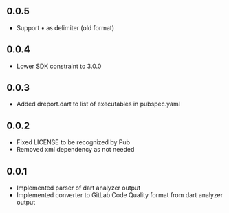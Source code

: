 ## 0.0.5

- Support • as delimiter (old format)

## 0.0.4

- Lower SDK constraint to 3.0.0

## 0.0.3

- Added dreport.dart to list of executables in pubspec.yaml

## 0.0.2

- Fixed LICENSE to be recognized by Pub
- Removed xml dependency as not needed

## 0.0.1

- Implemented parser of dart analyzer output
- Implemented converter to GitLab Code Quality format from dart analyzer output
